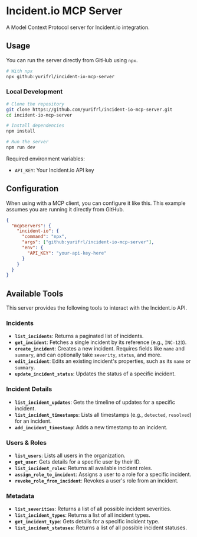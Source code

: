 # Incident.io MCP Server

A Model Context Protocol server for Incident.io integration.

## Usage

You can run the server directly from GitHub using `npx`.

```bash
# With npx
npx github:yurifrl/incident-io-mcp-server
```

### Local Development

```bash
# Clone the repository
git clone https://github.com/yurifrl/incident-io-mcp-server.git
cd incident-io-mcp-server

# Install dependencies
npm install

# Run the server
npm run dev
```

Required environment variables:
- `API_KEY`: Your Incident.io API key

## Configuration

When using with a MCP client, you can configure it like this.
This example assumes you are running it directly from GitHub.

```json
{
  "mcpServers": {
    "incident-io": {
      "command": "npx",
      "args": ["github:yurifrl/incident-io-mcp-server"],
      "env": {
        "API_KEY": "your-api-key-here"
      }
    }
  }
}
```

## Available Tools

This server provides the following tools to interact with the Incident.io API.

### Incidents

*   **`list_incidents`**: Returns a paginated list of incidents.
*   **`get_incident`**: Fetches a single incident by its reference (e.g., `INC-123`).
*   **`create_incident`**: Creates a new incident. Requires fields like `name` and `summary`, and can optionally take `severity`, `status`, and more.
*   **`edit_incident`**: Edits an existing incident's properties, such as its `name` or `summary`.
*   **`update_incident_status`**: Updates the status of a specific incident.

### Incident Details

*   **`list_incident_updates`**: Gets the timeline of updates for a specific incident.
*   **`list_incident_timestamps`**: Lists all timestamps (e.g., `detected`, `resolved`) for an incident.
*   **`add_incident_timestamp`**: Adds a new timestamp to an incident.

### Users & Roles

*   **`list_users`**: Lists all users in the organization.
*   **`get_user`**: Gets details for a specific user by their ID.
*   **`list_incident_roles`**: Returns all available incident roles.
*   **`assign_role_to_incident`**: Assigns a user to a role for a specific incident.
*   **`revoke_role_from_incident`**: Revokes a user's role from an incident.

### Metadata

*   **`list_severities`**: Returns a list of all possible incident severities.
*   **`list_incident_types`**: Returns a list of all incident types.
*   **`get_incident_type`**: Gets details for a specific incident type.
*   **`list_incident_statuses`**: Returns a list of all possible incident statuses.
